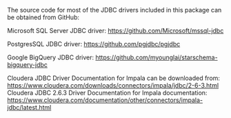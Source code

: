 The source code for most of the JDBC drivers included in this package can be obtained from GitHub:

Microsoft SQL Server JDBC driver: https://github.com/Microsoft/mssql-jdbc

PostgresSQL JDBC driver: https://github.com/pgjdbc/pgjdbc

Google BigQuery JDBC driver: https://github.com/myounglai/starschema-bigquery-jdbc

Cloudera JDBC Driver Documentation for Impala can be downloaded from: https://www.cloudera.com/downloads/connectors/impala/jdbc/2-6-3.html
Cloudera JDBC 2.6.3 Driver Documentation for Impala documentation: https://www.cloudera.com/documentation/other/connectors/impala-jdbc/latest.html
